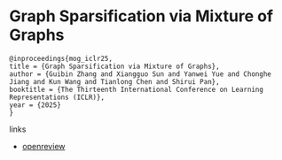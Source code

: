 # Graph Sparsification via Mixture of Graphs

```
@inproceedings{mog_iclr25,
title = {Graph Sparsification via Mixture of Graphs},
author = {Guibin Zhang and Xiangguo Sun and Yanwei Yue and Chonghe Jiang and Kun Wang and Tianlong Chen and Shirui Pan},
booktitle = {The Thirteenth International Conference on Learning Representations (ICLR)},
year = {2025}
}
```

links
- [openreview](https://openreview.net/forum?id=7ANDviElAo)
